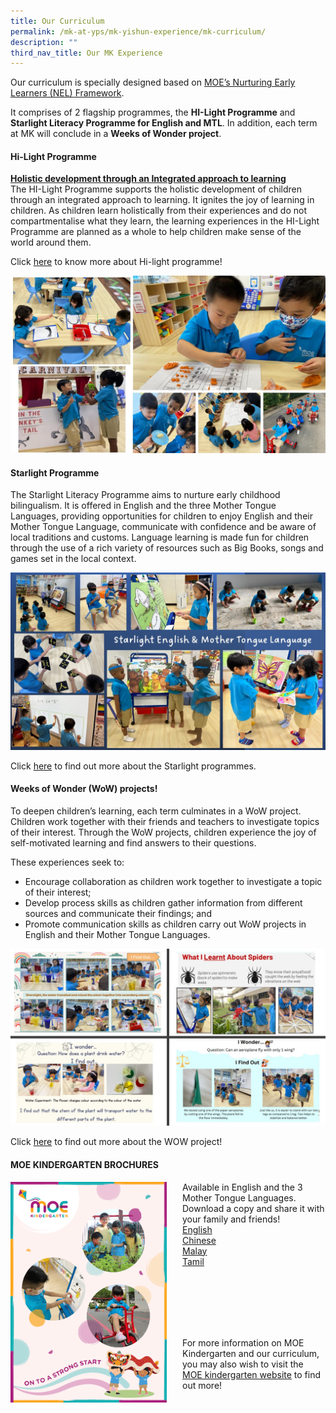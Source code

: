 ```yaml
---
title: Our Curriculum
permalink: /mk-at-yps/mk-yishun-experience/mk-curriculum/
description: ""
third_nav_title: Our MK Experience
---
```

Our curriculum is specially designed based on <a href="https://www.nel.moe.edu.sg/" target="_blank">MOE’s Nurturing Early Learners (NEL) Framework</a>.

It comprises of 2 flagship programmes, the **HI-Light Programme** and **Starlight Literacy Programme for English and MTL**. In addition, each term at MK will conclude in a **Weeks of Wonder project**.

#### **Hi-Light Programme**
**<u>Holistic development through an Integrated approach to learning</u>**
<br>The HI-Light Programme supports the holistic development of children through an integrated approach to learning. It ignites the joy of learning in children. As children learn holistically from their experiences and do not compartmentalise what they learn, the learning experiences in the HI-Light Programme are planned as a whole to help children make sense of the world around them.

Click <a href="https://www.moe.gov.sg/preschool/moe-kindergarten/curriculum/hi-light" target="_blank">here</a> to know more about Hi-light programme!

![](/images/MK%20YPS/The%20MK%20Experience/mk_experience_hi_light.jpg)

#### **Starlight Programme**
The Starlight Literacy Programme aims to nurture early childhood bilingualism. It is offered in English and the three Mother Tongue Languages, providing opportunities for children to enjoy English and their Mother Tongue Language, communicate with confidence and be aware of local traditions and customs. 
Language learning is made fun for children through the use of a rich variety of resources such as Big Books, songs and games set in the local context.

![](/images/MK%20YPS/The%20MK%20Experience/mk_experience_starlight.jpg)

Click <a href="https://www.moe.gov.sg/preschool/moe-kindergarten/curriculum/starlight" target="_blank">here</a> to find out more about the Starlight programmes.

#### **Weeks of Wonder (WoW) projects!**
To deepen children’s learning, each term culminates in a WoW project. Children work together with their friends and teachers to investigate topics of their interest. Through the WoW projects, children experience the joy of self-motivated learning and find answers to their questions.

These experiences seek to:
* Encourage collaboration as children work together to investigate a topic of their interest;
* Develop process skills as children gather information from different sources and communicate their findings; and
* Promote communication skills as children carry out WoW projects in English and their Mother Tongue Languages.

![](/images/MK%20YPS/The%20MK%20Experience/mk_experience_wow.jpg)

Click <a href="https://www.moe.gov.sg/preschool/moe-kindergarten/curriculum/weeks-of-wonder" target="_blank">here</a> to find out more about the WOW project!

#### **MOE KINDERGARTEN BROCHURES**
<img src="/images/MK%20YPS/The%20MK%20Experience/MK_Brochure.png" alt="MK Brochure" style="float:left;margin-right:25px;width:250px;height:353px;">Available in English and the 3 Mother Tongue Languages. Download a copy and share it with your family and friends!
<br> <a href="https://file.for.edu.sg/mk-brochure-english.pdf" target="_blank">English</a>
<br> <a href="https://file.for.edu.sg/mk-brochure-chinese.pdf" target="_blank">Chinese</a>
<br> <a href="https://file.for.edu.sg/mk-brochure-malay.pdf" target="_blank">Malay</a>
<br> <a href="https://file.for.edu.sg/mk-brochure-tamil.pdf" target="_blank">Tamil</a>

<br>
<br>
<br>
<br>
<br>

For more information on MOE Kindergarten and our curriculum, you may also wish to visit the <a href="https://www.moe.gov.sg/preschool/moe-kindergarten" target="_blank">MOE kindergarten website</a> to find out more!